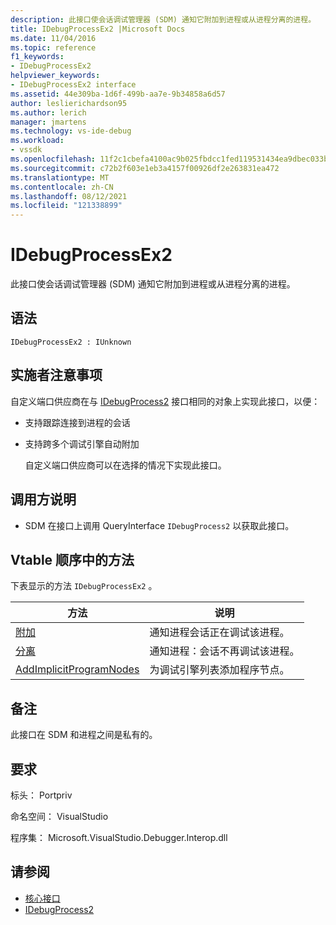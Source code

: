 ```yaml
---
description: 此接口使会话调试管理器 (SDM) 通知它附加到进程或从进程分离的进程。
title: IDebugProcessEx2 |Microsoft Docs
ms.date: 11/04/2016
ms.topic: reference
f1_keywords:
- IDebugProcessEx2
helpviewer_keywords:
- IDebugProcessEx2 interface
ms.assetid: 44e309ba-1d6f-499b-aa7e-9b34858a6d57
author: leslierichardson95
ms.author: lerich
manager: jmartens
ms.technology: vs-ide-debug
ms.workload:
- vssdk
ms.openlocfilehash: 11f2c1cbefa4100ac9b025fbdcc1fed119531434ea9dbec033b8233a2ad19730
ms.sourcegitcommit: c72b2f603e1eb3a4157f00926df2e263831ea472
ms.translationtype: MT
ms.contentlocale: zh-CN
ms.lasthandoff: 08/12/2021
ms.locfileid: "121338899"
---
```

# <a name="idebugprocessex2"></a>IDebugProcessEx2
此接口使会话调试管理器 (SDM) 通知它附加到进程或从进程分离的进程。

## <a name="syntax"></a>语法

```
IDebugProcessEx2 : IUnknown
```

## <a name="notes-for-implementers"></a>实施者注意事项
 自定义端口供应商在与 [IDebugProcess2](../../../extensibility/debugger/reference/idebugprocess2.md) 接口相同的对象上实现此接口，以便：

- 支持跟踪连接到进程的会话

- 支持跨多个调试引擎自动附加

  自定义端口供应商可以在选择的情况下实现此接口。

## <a name="notes-for-callers"></a>调用方说明

- SDM 在接口[](/cpp/atl/queryinterface)上调用 QueryInterface `IDebugProcess2` 以获取此接口。

## <a name="methods-in-vtable-order"></a>Vtable 顺序中的方法
 下表显示的方法 `IDebugProcessEx2` 。

|方法|说明|
|------------|-----------------|
|[附加](../../../extensibility/debugger/reference/idebugprocessex2-attach.md)|通知进程会话正在调试该进程。|
|[分离](../../../extensibility/debugger/reference/idebugprocessex2-detach.md)|通知进程：会话不再调试该进程。|
|[AddImplicitProgramNodes](../../../extensibility/debugger/reference/idebugprocessex2-addimplicitprogramnodes.md)|为调试引擎列表添加程序节点。|

## <a name="remarks"></a>备注
 此接口在 SDM 和进程之间是私有的。

## <a name="requirements"></a>要求
 标头： Portpriv

 命名空间： VisualStudio

 程序集： Microsoft.VisualStudio.Debugger.Interop.dll

## <a name="see-also"></a>请参阅
- [核心接口](../../../extensibility/debugger/reference/core-interfaces.md)
- [IDebugProcess2](../../../extensibility/debugger/reference/idebugprocess2.md)
